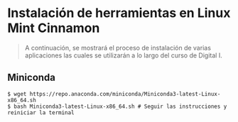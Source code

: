 # Instalación de herramientas en Linux Mint Cinnamon
>A continuación, se mostrará el proceso de instalación de varias aplicaciones las cuales se utilizarán a lo largo del curso de Digital I.
## Miniconda
```console
$ wget https://repo.anaconda.com/miniconda/Miniconda3-latest-Linux-x86_64.sh
$ bash Miniconda3-latest-Linux-x86_64.sh # Seguir las instrucciones y reiniciar la terminal
```

